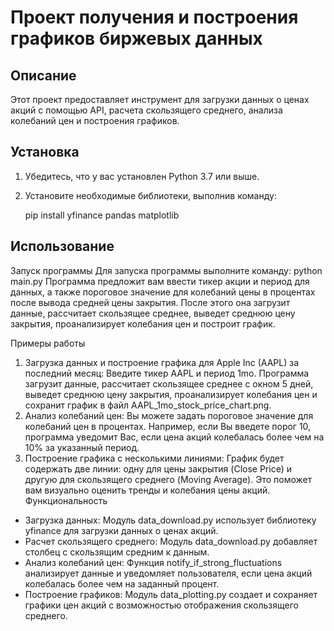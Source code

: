 # Проект получения и построения графиков биржевых данных

## Описание

Этот проект предоставляет инструмент для загрузки данных о ценах акций с помощью API, расчета скользящего среднего, анализа колебаний цен и построения графиков. 

## Установка

1. Убедитесь, что у вас установлен Python 3.7 или выше.
2. Установите необходимые библиотеки, выполнив команду:

   pip install yfinance pandas matplotlib
   
## Использование

Запуск программы
Для запуска программы выполните команду:
python main.py
Программа предложит вам ввести тикер акции и период для данных, а также пороговое значение для колебаний цены в процентах после вывода средней цены закрытия. После этого она загрузит данные, 
рассчитает скользящее среднее, выведет среднюю цену закрытия, проанализирует колебания цен и построит график.

Примеры работы
1.	Загрузка данных и построение графика для Apple Inc (AAPL) за последний месяц:
Введите тикер AAPL и период 1mo. Программа загрузит данные, рассчитает скользящее среднее с окном 5 дней, выведет среднюю цену закрытия, проанализирует колебания цен и сохранит график 
в файл AAPL_1mo_stock_price_chart.png.
2.	Анализ колебаний цен:
Вы можете задать пороговое значение для колебаний цен в процентах. Например, если Вы введете порог 10, программа уведомит Вас, если цена акций колебалась более чем на 10% за указанный период.
3.	Построение графика с несколькими линиями:
График будет содержать две линии: одну для цены закрытия (Close Price) и другую для скользящего среднего (Moving Average). Это поможет вам визуально оценить тренды и колебания цены акций.
Функциональность
- Загрузка данных: Модуль data_download.py использует библиотеку yfinance для загрузки данных о ценах акций.
- Расчет скользящего среднего: Модуль data_download.py добавляет столбец с скользящим средним к данным.
- Анализ колебаний цен: Функция notify_if_strong_fluctuations анализирует данные и уведомляет пользователя, если цена акций колебалась более чем на заданный процент.
- Построение графиков: Модуль data_plotting.py создает и сохраняет графики цен акций с возможностью отображения скользящего среднего.
